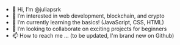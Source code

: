 - 👋 Hi, I’m @juliapsrk
- 👀 I’m interested in web development, blockchain, and crypto
- 🌱 I’m currently learning the basics! (JavaScript, CSS, HTML)
- 💞️ I’m looking to collaborate on exciting projects for beginners
- 📫 How to reach me ... (to be updated, I'm brand new on Github)
